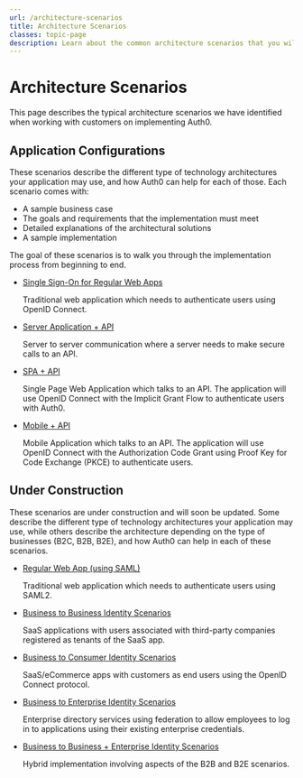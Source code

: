 ```yaml
---
url: /architecture-scenarios
title: Architecture Scenarios
classes: topic-page
description: Learn about the common architecture scenarios that you will use to solve the authorization and authentication needs of your application.
---
```

# Architecture Scenarios

This page describes the typical architecture scenarios we have identified when working with customers on implementing Auth0.

## Application Configurations

These scenarios describe the different type of technology architectures your application may use, and how Auth0 can help for each of those. Each scenario comes with:

* A sample business case
* The goals and requirements that the implementation must meet
* Detailed explanations of the architectural solutions
* A sample implementation

The goal of these scenarios is to walk you through the implementation process from beginning to end.

<ul class="topic-links">
  <li>
    <i class="icon icon-budicon-715"></i><a href="/architecture-scenarios/web-app-sso">Single Sign-On for Regular Web Apps</a>
    <p>Traditional web application which needs to authenticate users using OpenID Connect.</p>
  </li>
  <li>
    <i class="icon icon-budicon-715"></i><a href="/architecture-scenarios/server-api">Server Application + API</a>
    <p>Server to server communication where a server needs to make secure calls to an API.</p>
  </li>
  <li>
    <i class="icon icon-budicon-715"></i><a href="/architecture-scenarios/spa-api">SPA + API</a>
    <p>Single Page Web Application which talks to an API. The application will use OpenID Connect with the Implicit Grant Flow to authenticate users with Auth0.</p>
  </li>
  <li>
    <i class="icon icon-budicon-715"></i><a href="/architecture-scenarios/mobile-api">Mobile + API</a>
    <p>Mobile Application which talks to an API. The application will use OpenID Connect with the Authorization Code Grant using Proof Key for Code Exchange (PKCE) to authenticate users.</p>
  </li>
</ul>

## Under Construction

These scenarios are under construction and will soon be updated. Some describe the different type of technology architectures your application may use, while others describe the architecture depending on the type of businesses (B2C, B2B, B2E), and how Auth0 can help in each of these scenarios.

<ul class="topic-links">
  <li>
    <i class="icon icon-budicon-715"></i><a href="/architecture-scenarios/web-saml">Regular Web App (using SAML)</a>
    <p>Traditional web application which needs to authenticate users using SAML2.</p>
  </li>
  <li>
    <i class="icon icon-budicon-715"></i><a href="/architecture-scenarios/b2b">Business to Business Identity Scenarios</a>
    <p>SaaS applications with users associated with third-party companies registered as tenants of the SaaS app.</p>
  </li>
  <li>
    <i class="icon icon-budicon-715"></i><a href="/architecture-scenarios/b2c">Business to Consumer Identity Scenarios</a>
    <p>SaaS/eCommerce apps with customers as end users using the OpenID Connect protocol.</p>
  </li>
  <li>
    <i class="icon icon-budicon-715"></i><a href="/architecture-scenarios/b2e">Business to Enterprise Identity Scenarios</a>
    <p>Enterprise directory services using federation to allow employees to log in to applications using their existing enterprise credentials.</p>
  </li>
    <li>
    <i class="icon icon-budicon-715"></i><a href="/architecture-scenarios/b2b-b2e">Business to Business + Enterprise Identity Scenarios</a>
    <p>Hybrid implementation involving aspects of the B2B and B2E scenarios.</p>
  </li>
</ul>
